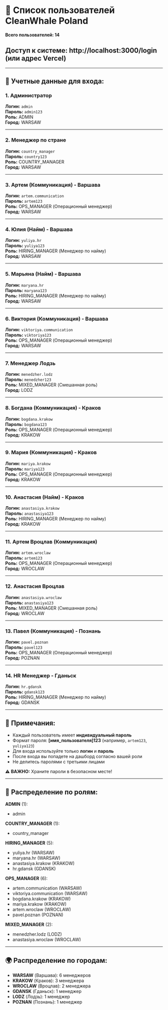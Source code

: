 # 👥 Список пользователей CleanWhale Poland

**Всего пользователей: 14**

## Доступ к системе: http://localhost:3000/login (или адрес Vercel)

---

## 🔑 Учетные данные для входа:

### 1. Администратор
**Логин:** `admin`  
**Пароль:** `admin123`  
**Роль:** ADMIN  
**Город:** WARSAW  

---

### 2. Менеджер по стране
**Логин:** `country_manager`  
**Пароль:** `country123`  
**Роль:** COUNTRY_MANAGER  
**Город:** WARSAW  

---

### 3. Артем (Коммуникация) - Варшава
**Логин:** `artem.communication`  
**Пароль:** `artem123`  
**Роль:** OPS_MANAGER (Операционный менеджер)  
**Город:** WARSAW  

---

### 4. Юлия (Найм) - Варшава
**Логин:** `yuliya.hr`  
**Пароль:** `yuliya123`  
**Роль:** HIRING_MANAGER (Менеджер по найму)  
**Город:** WARSAW  

---

### 5. Марьяна (Найм) - Варшава
**Логин:** `maryana.hr`  
**Пароль:** `maryana123`  
**Роль:** HIRING_MANAGER (Менеджер по найму)  
**Город:** WARSAW  

---

### 6. Виктория (Коммуникация) - Варшава
**Логин:** `viktoriya.communication`  
**Пароль:** `viktoriya123`  
**Роль:** OPS_MANAGER (Операционный менеджер)  
**Город:** WARSAW  

---

### 7. Менеджер Лодзь
**Логин:** `menedzher.lodz`  
**Пароль:** `menedzher123`  
**Роль:** MIXED_MANAGER (Смешанная роль)  
**Город:** LODZ  

---

### 8. Богдана (Коммуникация) - Краков
**Логин:** `bogdana.krakow`  
**Пароль:** `bogdana123`  
**Роль:** OPS_MANAGER (Операционный менеджер)  
**Город:** KRAKOW  

---

### 9. Мария (Коммуникация) - Краков
**Логин:** `mariya.krakow`  
**Пароль:** `mariya123`  
**Роль:** OPS_MANAGER (Операционный менеджер)  
**Город:** KRAKOW  

---

### 10. Анастасия (Найм) - Краков
**Логин:** `anastasiya.krakow`  
**Пароль:** `anastasiya123`  
**Роль:** HIRING_MANAGER (Менеджер по найму)  
**Город:** KRAKOW  

---

### 11. Артем Вроцлав (Коммуникация)
**Логин:** `artem.wroclaw`  
**Пароль:** `artem123`  
**Роль:** OPS_MANAGER (Операционный менеджер)  
**Город:** WROCLAW  

---

### 12. Анастасия Вроцлав
**Логин:** `anastasiya.wroclaw`  
**Пароль:** `anastasiya123`  
**Роль:** MIXED_MANAGER (Смешанная роль)  
**Город:** WROCLAW  

---

### 13. Павел (Коммуникация) - Познань
**Логин:** `pavel.poznan`  
**Пароль:** `pavel123`  
**Роль:** OPS_MANAGER (Операционный менеджер)  
**Город:** POZNAN  

---

### 14. HR Менеджер - Гданьск
**Логин:** `hr.gdansk`  
**Пароль:** `gdansk123`  
**Роль:** HIRING_MANAGER (Менеджер по найму)  
**Город:** GDANSK  

---

## 📝 Примечания:

- Каждый пользователь имеет **индивидуальный пароль**
- Формат пароля: **[имя_пользователя]123** (например, `artem123`, `yuliya123`)
- Для входа используйте только **логин** и **пароль**
- После входа вы попадете на дашборд согласно вашей роли
- Не делитесь паролями с третьими лицами

⚠️ **ВАЖНО:** Храните пароли в безопасном месте!

---

## 🏢 Распределение по ролям:

**ADMIN** (1):
- admin

**COUNTRY_MANAGER** (1):
- country_manager

**HIRING_MANAGER** (5):
- yuliya.hr (WARSAW)
- maryana.hr (WARSAW)
- anastasiya.krakow (KRAKOW)
- hr.gdansk (GDANSK)

**OPS_MANAGER** (6):
- artem.communication (WARSAW)
- viktoriya.communication (WARSAW)
- bogdana.krakow (KRAKOW)
- mariya.krakow (KRAKOW)
- artem.wroclaw (WROCLAW)
- pavel.poznan (POZNAN)

**MIXED_MANAGER** (2):
- menedzher.lodz (LODZ)
- anastasiya.wroclaw (WROCLAW)

---

## 🌍 Распределение по городам:

- **WARSAW** (Варшава): 6 менеджеров
- **KRAKOW** (Краков): 3 менеджера
- **WROCLAW** (Вроцлав): 2 менеджера
- **GDANSK** (Гданьск): 1 менеджер
- **LODZ** (Лодзь): 1 менеджер
- **POZNAN** (Познань): 1 менеджер

